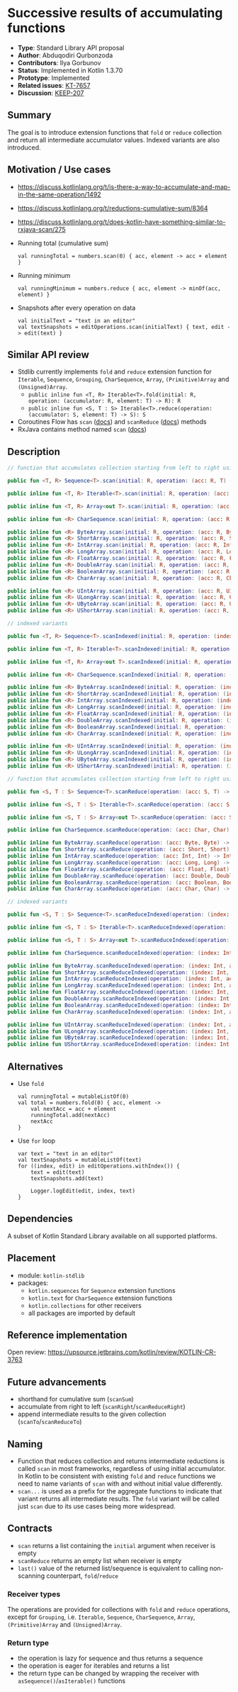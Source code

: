 # Successive results of accumulating functions

* **Type**: Standard Library API proposal
* **Author**: Abduqodiri Qurbonzoda
* **Contributors**: Ilya Gorbunov
* **Status**: Implemented in Kotlin 1.3.70
* **Prototype**: Implemented
* **Related issues**: [KT-7657](https://youtrack.jetbrains.com/issue/KT-7657)
* **Discussion**: [KEEP-207](https://github.com/Kotlin/KEEP/issues/207)


## Summary

The goal is to introduce extension functions that `fold` or `reduce` collection and 
return all intermediate accumulator values. Indexed variants are also introduced.

## Motivation / Use cases

* https://discuss.kotlinlang.org/t/is-there-a-way-to-accumulate-and-map-in-the-same-operation/1492
* https://discuss.kotlinlang.org/t/reductions-cumulative-sum/8364
* https://discuss.kotlinlang.org/t/does-kotlin-have-something-similar-to-rxjava-scan/275

* Running total (cumulative sum)
    ```
    val runningTotal = numbers.scan(0) { acc, element -> acc + element }
    ```
* Running minimum
    ```
    val runningMinimum = numbers.reduce { acc, element -> minOf(acc, element) }
    ```
* Snapshots after every operation on data
    ```
    val initialText = "text in an editor"
    val textSnapshots = editOperations.scan(initialText) { text, edit -> edit(text) }
    ```

## Similar API review

* Stdlib currently implements `fold` and `reduce` extension function for `Iterable`, `Sequence`, `Grouping`, 
`CharSequence`, `Array`, `(Primitive)Array` and `(Unsigned)Array`.
    - `public inline fun <T, R> Iterable<T>.fold(initial: R, operation: (accumulator: R, element: T) -> R): R`
    - `public inline fun <S, T : S> Iterable<T>.reduce(operation: (accumulator: S, element: T) -> S): S`
* Coroutines Flow has `scan` ([docs](https://kotlin.github.io/kotlinx.coroutines/kotlinx-coroutines-core/kotlinx.coroutines.flow/scan.html)) and `scanReduce` ([docs](https://kotlin.github.io/kotlinx.coroutines/kotlinx-coroutines-core/kotlinx.coroutines.flow/scan-reduce.html)) methods
* RxJava contains method named `scan` ([docs](http://reactivex.io/documentation/operators/scan.html))

## Description

```kotlin
// function that accumulates collection starting from left to right using a given initial accumulator, and returns all successive accumulation values

public fun <T, R> Sequence<T>.scan(initial: R, operation: (acc: R, T) -> R): Sequence<R>

public inline fun <T, R> Iterable<T>.scan(initial: R, operation: (acc: R, T) -> R): List<R>

public inline fun <T, R> Array<out T>.scan(initial: R, operation: (acc: R, T) -> R): List<R>

public inline fun <R> CharSequence.scan(initial: R, operation: (acc: R, Char) -> R): List<R>

public inline fun <R> ByteArray.scan(initial: R, operation: (acc: R, Byte) -> R): List<R>
public inline fun <R> ShortArray.scan(initial: R, operation: (acc: R, Short) -> R): List<R>
public inline fun <R> IntArray.scan(initial: R, operation: (acc: R, Int) -> R): List<R>
public inline fun <R> LongArray.scan(initial: R, operation: (acc: R, Long) -> R): List<R>
public inline fun <R> FloatArray.scan(initial: R, operation: (acc: R, Float) -> R): List<R>
public inline fun <R> DoubleArray.scan(initial: R, operation: (acc: R, Double) -> R): List<R>
public inline fun <R> BooleanArray.scan(initial: R, operation: (acc: R, Boolean) -> R): List<R>
public inline fun <R> CharArray.scan(initial: R, operation: (acc: R, Char) -> R): List<R>

public inline fun <R> UIntArray.scan(initial: R, operation: (acc: R, UInt) -> R): List<R>
public inline fun <R> ULongArray.scan(initial: R, operation: (acc: R, ULong) -> R): List<R>
public inline fun <R> UByteArray.scan(initial: R, operation: (acc: R, UByte) -> R): List<R>
public inline fun <R> UShortArray.scan(initial: R, operation: (acc: R, UShort) -> R): List<R>

// indexed variants

public fun <T, R> Sequence<T>.scanIndexed(initial: R, operation: (index: Int, acc: R, T) -> R): Sequence<R>

public inline fun <T, R> Iterable<T>.scanIndexed(initial: R, operation: (index: Int, acc: R, T) -> R): List<R>

public inline fun <T, R> Array<out T>.scanIndexed(initial: R, operation: (index: Int, acc: R, T) -> R): List<R>

public inline fun <R> CharSequence.scanIndexed(initial: R, operation: (index: Int, acc: R, Char) -> R): List<R>

public inline fun <R> ByteArray.scanIndexed(initial: R, operation: (index: Int, acc: R, Byte) -> R): List<R>
public inline fun <R> ShortArray.scanIndexed(initial: R, operation: (index: Int, acc: R, Short) -> R): List<R>
public inline fun <R> IntArray.scanIndexed(initial: R, operation: (index: Int, acc: R, Int) -> R): List<R>
public inline fun <R> LongArray.scanIndexed(initial: R, operation: (index: Int, acc: R, Long) -> R): List<R>
public inline fun <R> FloatArray.scanIndexed(initial: R, operation: (index: Int, acc: R, Float) -> R): List<R>
public inline fun <R> DoubleArray.scanIndexed(initial: R, operation: (index: Int, acc: R, Double) -> R): List<R>
public inline fun <R> BooleanArray.scanIndexed(initial: R, operation: (index: Int, acc: R, Boolean) -> R): List<R>
public inline fun <R> CharArray.scanIndexed(initial: R, operation: (index: Int, acc: R, Char) -> R): List<R>

public inline fun <R> UIntArray.scanIndexed(initial: R, operation: (index: Int, acc: R, UInt) -> R): List<R>
public inline fun <R> ULongArray.scanIndexed(initial: R, operation: (index: Int, acc: R, ULong) -> R): List<R>
public inline fun <R> UByteArray.scanIndexed(initial: R, operation: (index: Int, acc: R, UByte) -> R): List<R>
public inline fun <R> UShortArray.scanIndexed(initial: R, operation: (index: Int, acc: R, UShort) -> R): List<R>

// function that accumulates collection starting from left to right using the first element as the initial accumulator, and returns all successive accumulation values

public fun <S, T : S> Sequence<T>.scanReduce(operation: (acc: S, T) -> S): Sequence<S>

public inline fun <S, T : S> Iterable<T>.scanReduce(operation: (acc: S, T) -> S): List<S>

public inline fun <S, T : S> Array<out T>.scanReduce(operation: (acc: S, T) -> S): List<S>

public inline fun CharSequence.scanReduce(operation: (acc: Char, Char) -> Char): List<Char>

public inline fun ByteArray.scanReduce(operation: (acc: Byte, Byte) -> Byte): List<Byte>
public inline fun ShortArray.scanReduce(operation: (acc: Short, Short) -> Short): List<Short>
public inline fun IntArray.scanReduce(operation: (acc: Int, Int) -> Int): List<Int>
public inline fun LongArray.scanReduce(operation: (acc: Long, Long) -> Long): List<Long>
public inline fun FloatArray.scanReduce(operation: (acc: Float, Float) -> Float): List<Float>
public inline fun DoubleArray.scanReduce(operation: (acc: Double, Double) -> Double): List<Double>
public inline fun BooleanArray.scanReduce(operation: (acc: Boolean, Boolean) -> Boolean): List<Boolean>
public inline fun CharArray.scanReduce(operation: (acc: Char, Char) -> Char): List<Char>

// indexed variants

public fun <S, T : S> Sequence<T>.scanReduceIndexed(operation: (index: Int, acc: S, T) -> S): Sequence<S>

public inline fun <S, T : S> Iterable<T>.scanReduceIndexed(operation: (index: Int, acc: S, T) -> S): List<S>

public inline fun <S, T : S> Array<out T>.scanReduceIndexed(operation: (index: Int, acc: S, T) -> S): List<S>

public inline fun CharSequence.scanReduceIndexed(operation: (index: Int, acc: Char, Char) -> Char): List<Char>

public inline fun ByteArray.scanReduceIndexed(operation: (index: Int, acc: Byte, Byte) -> Byte): List<Byte>
public inline fun ShortArray.scanReduceIndexed(operation: (index: Int, acc: Short, Short) -> Short): List<Short>
public inline fun IntArray.scanReduceIndexed(operation: (index: Int, acc: Int, Int) -> Int): List<Int>
public inline fun LongArray.scanReduceIndexed(operation: (index: Int, acc: Long, Long) -> Long): List<Long>
public inline fun FloatArray.scanReduceIndexed(operation: (index: Int, acc: Float, Float) -> Float): List<Float>
public inline fun DoubleArray.scanReduceIndexed(operation: (index: Int, acc: Double, Double) -> Double): List<Double>
public inline fun BooleanArray.scanReduceIndexed(operation: (index: Int, acc: Boolean, Boolean) -> Boolean): List<Boolean>
public inline fun CharArray.scanReduceIndexed(operation: (index: Int, acc: Char, Char) -> Char): List<Char>

public inline fun UIntArray.scanReduceIndexed(operation: (index: Int, acc: UInt, UInt) -> UInt): List<UInt>
public inline fun ULongArray.scanReduceIndexed(operation: (index: Int, acc: ULong, ULong) -> ULong): List<ULong>
public inline fun UByteArray.scanReduceIndexed(operation: (index: Int, acc: UByte, UByte) -> UByte): List<UByte>
public inline fun UShortArray.scanReduceIndexed(operation: (index: Int, acc: UShort, UShort) -> UShort): List<UShort>
```

## Alternatives

* Use `fold`
    ```
    val runningTotal = mutableListOf(0)
    val total = numbers.fold(0) { acc, element ->
        val nextAcc = acc + element
        runningTotal.add(nextAcc)
        nextAcc
    }
    ```

* Use `for` loop
    ```
    var text = "text in an editor"
    val textSnapshots = mutableListOf(text)
    for ((index, edit) in editOperations.withIndex()) {
        text = edit(text)
        textSnapshots.add(text)

        Logger.logEdit(edit, index, text)
    }
    ```

## Dependencies

A subset of Kotlin Standard Library available on all supported platforms.

## Placement

* module: `kotlin-stdlib`
* packages: 
    - `kotlin.sequences` for `Sequence` extension functions
    - `kotlin.text` for `CharSequence` extension functions
    - `kotlin.collections` for other receivers
    -  all packages are imported by default

## Reference implementation

Open review: https://upsource.jetbrains.com/kotlin/review/KOTLIN-CR-3763

## Future advancements

* shorthand for cumulative sum (`scanSum`)
* accumulate from right to left (`scanRight`/`scanReduceRight`)
* append intermediate results to the given collection (`scanTo`/`scanReduceTo`)

## Naming

* Function that reduces collection and returns intermediate reductions is called `scan` in most frameworks, 
regardless of using initial accumulator. In Kotlin to be consistent with existing `fold` and `reduce` functions 
we need to name variants of `scan` with and without initial value differently.
* `scan...` is used as a prefix for the aggregate functions to indicate that variant returns all intermediate results. 
The `fold` variant will be called just `scan` due to its use cases being more widespread.

## Contracts

* `scan` returns a list containing the `initial` argument when receiver is empty
* `scanReduce` returns an empty list when receiver is empty
* `last()` value of the returned list/sequence is equivalent to calling non-scanning counterpart, `fold`/`reduce`

### Receiver types

The operations are provided for collections with `fold` and `reduce` operations, except for `Grouping`, 
i.e. `Iterable`, `Sequence`, `CharSequence`, `Array`, `(Primitive)Array` and `(Unsigned)Array`.

### Return type

 - the operation is lazy for sequence and thus returns a sequence
 - the operation is eager for iterables and returns a list
 - the return type can be changed by wrapping the receiver with `asSequence()`/`asIterable()` functions
